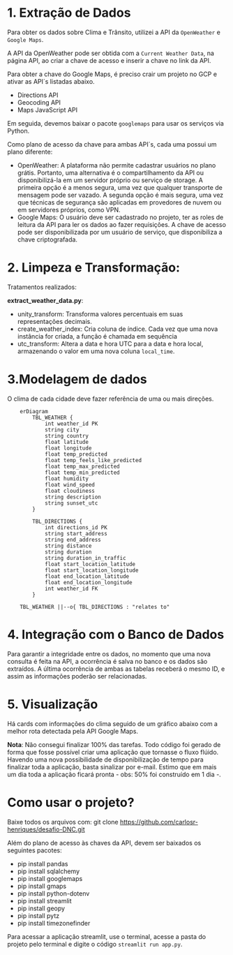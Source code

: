 # 1. Extração de Dados

Para obter os dados sobre Clima e Trânsito, utilizei a API da `OpenWeather` e `Google Maps`. 

A API da OpenWeather pode ser obtida com a `Current Weather Data`, na página API, ao criar a chave de acesso e inserir a chave no link da API. 

Para obter a chave do Google Maps, é preciso crair um projeto no GCP e ativar as API´s listadas abaixo.

- Directions API
- Geocoding API
- Maps JavaScript API

Em seguida, devemos baixar o pacote `googlemaps` para usar os serviços via Python.

Como plano de acesso da chave para ambas API´s, cada uma possui um plano diferente:

- OpenWeather: A plataforma não permite cadastrar usuários no plano grátis. Portanto, uma alternativa é o compartilhamento da API ou disponibilizá-la em um servidor próprio ou serviço de storage. A primeira opção é a menos segura, uma vez que qualquer transporte de mensagem pode ser vazado. A segunda opção é mais segura, uma vez que técnicas de segurança são aplicadas em provedores de nuvem ou em servidores próprios, como VPN.
- Google Maps: O usuário deve ser cadastrado no projeto, ter as roles de leitura da API para ler os dados ao fazer requisições. A chave de acesso pode ser disponibilizada por um usuário de serviço, que disponibiliza a chave criptografada.

# 2. Limpeza e Transformação:

Tratamentos realizados:

**extract_weather_data.py**:  
- unity_transform: Transforma valores percentuais em suas representações decimais.  
- create_weather_index: Cria coluna de índice. Cada vez que uma nova instância for criada, a função é chamada em sequência
- utc_transform: Altera a data e hora UTC para a data e hora local, armazenando o valor em uma nova coluna `local_time`.

# 3.Modelagem de dados

O clima de cada cidade deve fazer referência de uma ou mais direções.

```mermaid
    erDiagram
        TBL_WEATHER {
            int weather_id PK
            string city
            string country
            float latitude
            float longitude
            float temp_predicted
            float temp_feels_like_predicted
            float temp_max_predicted
            float temp_min_predicted
            float humidity
            float wind_speed
            float cloudiness
            string description
            string sunset_utc
        }

        TBL_DIRECTIONS {
            int directions_id PK
            string start_address
            string end_address
            string distance
            string duration
            string duration_in_traffic
            float start_location_latitude
            float start_location_longitude
            float end_location_latitude
            float end_location_longitude
            int weather_id FK
        }

    TBL_WEATHER ||--o{ TBL_DIRECTIONS : "relates to"
```

# 4. Integração com o Banco de Dados

Para garantir a integridade entre os dados, no momento que uma nova consulta é feita na API, a ocorrência é salva no banco e os dados são extraídos. A última ocorrência de ambas as tabelas receberá o mesmo ID, e assim as informações poderão ser relacionadas.

# 5. Visualização

Há cards com informações do clima seguido de um gráfico abaixo com a melhor rota detectada pela API Google Maps.

**Nota**: Não consegui finalizar 100% das tarefas. Todo código foi gerado de forma que fosse possível criar uma aplicação que tornasse o fluxo flúido. Havendo uma nova possibilidade de disponibilização de tempo para finalizar toda a aplicação, basta sinalizar por e-mail. Estimo que em mais um dia toda a aplicação ficará pronta - obs: 50% foi construído em 1 dia -.

# Como usar o projeto?

Baixe todos os arquivos com: git clone https://github.com/carlosr-henriques/desafio-DNC.git

Além do plano de acesso às chaves da API, devem ser baixados os seguintes pacotes:

- pip install pandas
- pip install sqlalchemy
- pip install googlemaps
- pip install gmaps
- pip install python-dotenv
- pip install streamlit
- pip install geopy
- pip install pytz
- pip install timezonefinder

Para acessar a aplicação streamlit, use o terminal, acesse a pasta do projeto pelo terminal e digite o código `streamlit run app.py`.


